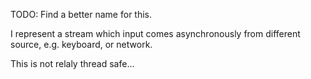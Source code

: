 TODO: Find a better name for this.

I represent a stream which input comes asynchronously from different source, e.g. keyboard, or network.

This is not relaly thread safe...